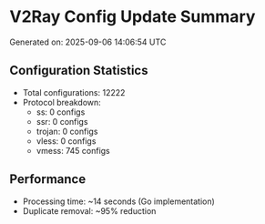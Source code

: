 # V2Ray Config Update Summary
Generated on: 2025-09-06 14:06:54 UTC

## Configuration Statistics
- Total configurations: 12222
- Protocol breakdown:
  - ss: 0 configs
  - ssr: 0 configs
  - trojan: 0 configs
  - vless: 0 configs
  - vmess: 745 configs

## Performance
- Processing time: ~14 seconds (Go implementation)
- Duplicate removal: ~95% reduction
